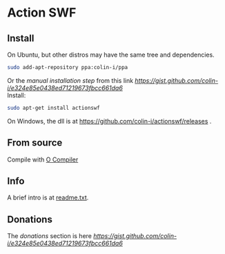 # Action SWF

## Install
On Ubuntu, but other distros may have the same tree and dependencies.
```sh
sudo add-apt-repository ppa:colin-i/ppa
```
Or the *manual installation step* from this link *https://gist.github.com/colin-i/e324e85e0438ed71219673fbcc661da6* \
Install:
```sh
sudo apt-get install actionswf
```
On Windows, the dll is at https://github.com/colin-i/actionswf/releases .

## From source
Compile with [O Compiler](https://github.com/colin-i/o)

## Info
A brief intro is at [readme.txt](https://raw.githubusercontent.com/colin-i/actionswf/master/readme.txt).

## Donations
The *donations* section is here
*https://gist.github.com/colin-i/e324e85e0438ed71219673fbcc661da6*
